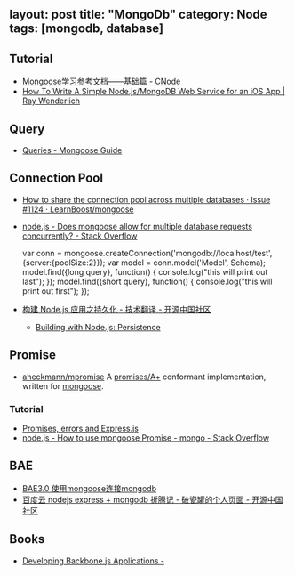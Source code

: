 layout: post
title: "MongoDb"
category: Node
tags: [mongodb, database]
---

## Tutorial

- [Mongoose学习参考文档——基础篇 - CNode](http://cnodejs.org/topic/504b4924e2b84515770103dd)
- [How To Write A Simple Node.js/MongoDB Web Service for an iOS App | Ray Wenderlich](http://www.raywenderlich.com/61078/write-simple-node-jsmongodb-web-service-ios-app)


## Query

- [Queries - Mongoose Guide](http://cnodejs.org/topic/5206581b44e76d216aae072e)

## Connection Pool

- [How to share the connection pool across multiple databases · Issue #1124 · LearnBoost/mongoose](https://github.com/learnboost/mongoose/issues/1124)
- [node.js - Does mongoose allow for multiple database requests concurrently? - Stack Overflow](http://stackoverflow.com/questions/10039163/does-mongoose-allow-for-multiple-database-requests-concurrently)

	var conn = mongoose.createConnection('mongodb://localhost/test', {server:{poolSize:2}});
	var model = conn.model('Model', Schema);
	model.find({long query}, function() {
	   console.log("this will print out last");
	});
	model.find({short query}, function() {
	   console.log("this will print out first");
	});

- [构建 Node.js 应用之持久化 - 技术翻译 - 开源中国社区](http://www.oschina.net/translate/building-with-nodejs-persistence?print)
	- [Building with Node.js: Persistence](http://journal.michaelahlers.org/2012/12/building-with-nodejs-persistence.html)

## Promise

- [aheckmann/mpromise](https://github.com/aheckmann/mpromise) A [promises/A+](https://github.com/promises-aplus/promises-spec) conformant implementation, written for [mongoose](http://mongoosejs.com/).

### Tutorial

- [Promises, errors and Express.js](http://www.asyncdev.net/2013/07/promises-errors-and-express-js/)
- [node.js - How to use mongoose Promise - mongo - Stack Overflow](http://stackoverflow.com/questions/9022099/how-to-use-mongoose-promise-mongo)

## BAE

- [BAE3.0 使用mongoose连接mongodb](http://www.drmfly.net/2014/01/11/bae3-use-mongoose-connect-mongodb.html)
- [百度云 nodejs express + mongodb 折腾记 - 破瓷罐的个人页面 - 开源中国社区](http://my.oschina.net/brokenjar/blog/227158)

## Books

- [Developing Backbone.js Applications -](http://addyosmani.github.io/backbone-fundamentals/)

